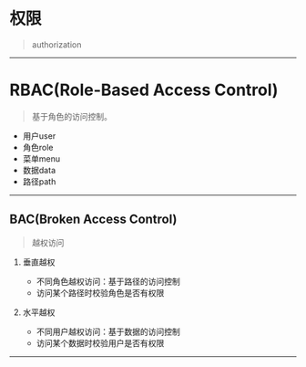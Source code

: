 # 权限
> authorization

---

# RBAC(Role-Based Access Control)
> 基于角色的访问控制。

- 用户user
- 角色role
- 菜单menu
- 数据data
- 路径path


---
## BAC(Broken Access Control)
> 越权访问

1. 垂直越权
    - 不同角色越权访问：基于路径的访问控制
    - 访问某个路径时校验角色是否有权限

2. 水平越权
    - 不同用户越权访问：基于数据的访问控制
    - 访问某个数据时校验用户是否有权限






---

